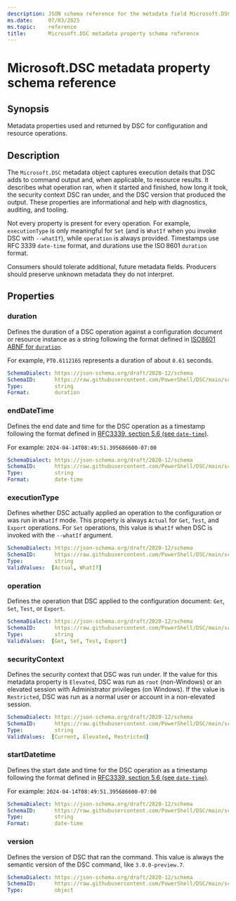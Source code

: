 ```yaml
---
description: JSON schema reference for the metadata field Microsoft.DSC
ms.date:     07/03/2025
ms.topic:    reference
title:       Microsoft.DSC metadata property schema reference
---
```


# Microsoft.DSC metadata property schema reference

## Synopsis

Metadata properties used and returned by DSC for configuration and resource operations.

## Description

The `Microsoft.DSC` metadata object captures execution details that DSC adds to
command output and, when applicable, to resource results. It describes what
operation ran, when it started and finished, how long it took, the security
context DSC ran under, and the DSC version that produced the output. These
properties are informational and help with diagnostics, auditing, and tooling.

Not every property is present for every operation. For example, `executionType`
is only meaningful for `Set` (and is `WhatIf` when you invoke DSC with
`--whatIf`), while `operation` is always provided. Timestamps use RFC 3339
`date-time` format, and durations use the ISO 8601 `duration` format.

Consumers should tolerate additional, future metadata fields. Producers should
preserve unknown metadata they do not interpret.

## Properties

### duration

Defines the duration of a DSC operation against a configuration document or resource instance as a
string following the format defined in [ISO8601 ABNF for `duration`][01].

For example, `PT0.611216S` represents a duration of about `0.61` seconds.

```yaml
SchemaDialect: https://json-schema.org/draft/2020-12/schema
SchemaID:      https://raw.githubusercontent.com/PowerShell/DSC/main/schemas/v3.1.0/metadata/Microsoft.DSC/duration.json
Type:          string
Format:        duration
```

### endDateTime

Defines the end date and time for the DSC operation as a timestamp following the format defined in
[RFC3339, section 5.6 (see `date-time`)][02].

For example: `2024-04-14T08:49:51.395686600-07:00`

```yaml
SchemaDialect: https://json-schema.org/draft/2020-12/schema
SchemaID:      https://raw.githubusercontent.com/PowerShell/DSC/main/schemas/v3.1.0/metadata/Microsoft.DSC/endDateTime.json
Type:          string
Format:        date-time
```

### executionType

Defines whether DSC actually applied an operation to the configuration or was run in `WhatIf` mode.
This property is always `Actual` for `Get`, `Test`, and `Export` operations. For `Set` operations,
this value is `WhatIf` when DSC is invoked with the `--whatIf` argument.

```yaml
SchemaDialect: https://json-schema.org/draft/2020-12/schema
SchemaID:      https://raw.githubusercontent.com/PowerShell/DSC/main/schemas/v3.1.0/metadata/Microsoft.DSC/executionType.json
Type:          string
ValidValues:  [Actual, WhatIf]
```

### operation

Defines the operation that DSC applied to the configuration document: `Get`, `Set`, `Test`, or
`Export`.

```yaml
SchemaDialect: https://json-schema.org/draft/2020-12/schema
SchemaID:      https://raw.githubusercontent.com/PowerShell/DSC/main/schemas/v3.1.0/metadata/Microsoft.DSC/operation.json
Type:          string
ValidValues:  [Get, Set, Test, Export]
```

### securityContext

Defines the security context that DSC was run under. If the value for this metadata property is
`Elevated`, DSC was run as `root` (non-Windows) or an elevated session with Administrator
privileges (on Windows). If the value is `Restricted`, DSC was run as a normal user or account in a
non-elevated session.

```yaml
SchemaDialect: https://json-schema.org/draft/2020-12/schema
SchemaID:      https://raw.githubusercontent.com/PowerShell/DSC/main/schemas/v3.1.0/metadata/Microsoft.DSC/securityContext.json
Type:          string
ValidValues:  [Current, Elevated, Restricted]
```

### startDatetime

Defines the start date and time for the DSC operation as a timestamp following the format defined
in [RFC3339, section 5.6 (see `date-time`)][02].

For example: `2024-04-14T08:49:51.395686600-07:00`

```yaml
SchemaDialect: https://json-schema.org/draft/2020-12/schema
SchemaID:      https://raw.githubusercontent.com/PowerShell/DSC/main/schemas/v3.1.0/metadata/Microsoft.DSC/startDatetime.json
Type:          string
Format:        date-time
```

### version

Defines the version of DSC that ran the command. This value is always the semantic version of the
DSC command, like `3.0.0-preview.7`.

```yaml
SchemaDialect: https://json-schema.org/draft/2020-12/schema
SchemaID:      https://raw.githubusercontent.com/PowerShell/DSC/main/schemas/v3.1.0/metadata/Microsoft.DSC/version.json
Type:          object
```

<!-- Reference link definitions -->
[01]: https://datatracker.ietf.org/doc/html/rfc3339#appendix-A
[02]: https://datatracker.ietf.org/doc/html/rfc3339#section-5.6
